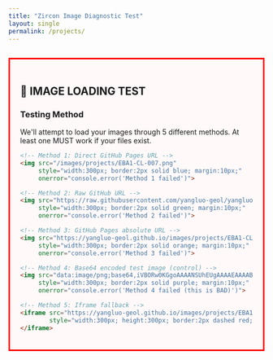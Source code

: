 ```yaml
---
title: "Zircon Image Diagnostic Test"
layout: single
permalink: /projects/
---
```


<div style="border: 3px solid red; padding: 20px; background: #fff9f9; margin: 30px 0;">

## 🔬 IMAGE LOADING TEST

### Testing Method
We'll attempt to load your images through 5 different methods. At least one MUST work if your files exist.

```html
<!-- Method 1: Direct GitHub Pages URL -->
<img src="/images/projects/EBA1-CL-007.png" 
     style="width:300px; border:2px solid blue; margin:10px;"
     onerror="console.error('Method 1 failed')">

<!-- Method 2: Raw GitHub URL -->
<img src="https://raw.githubusercontent.com/yangluo-geol/yangluo-geol.github.io/master/images/projects/EBA1-CL-007.png"
     style="width:300px; border:2px solid green; margin:10px;"
     onerror="console.error('Method 2 failed')">

<!-- Method 3: GitHub Pages absolute URL -->
<img src="https://yangluo-geol.github.io/images/projects/EBA1-CL-007.png"
     style="width:300px; border:2px solid orange; margin:10px;"
     onerror="console.error('Method 3 failed')">

<!-- Method 4: Base64 encoded test image (control) -->
<img src="data:image/png;base64,iVBORw0KGgoAAAANSUhEUgAAAAEAAAABCAYAAAAfFcSJAAAADUlEQVR42mP8z/C/HgAGgwJ/lK3Q6wAAAABJRU5ErkJggg=="
     style="width:300px; border:2px solid purple; margin:10px;"
     onerror="console.error('Method 4 failed (this is BAD)')">

<!-- Method 5: Iframe fallback -->
<iframe src="https://yangluo-geol.github.io/images/projects/EBA1-CL-007.png"
        style="width:300px; height:300px; border:2px dashed red; margin:10px;">
</iframe>
